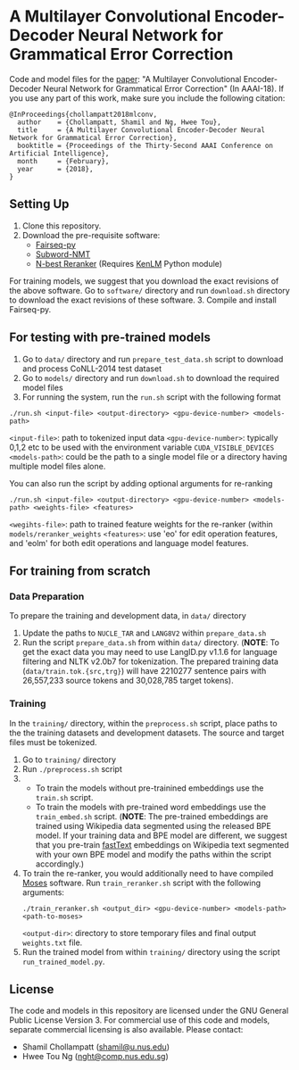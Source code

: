 # A Multilayer Convolutional Encoder-Decoder Neural Network for Grammatical Error Correction

Code and model files for the [paper](https://arxiv.org/abs/1801.08831): "A Multilayer Convolutional Encoder-Decoder Neural Network for Grammatical Error Correction" (In AAAI-18). If you use any part of this work, make sure you include the following citation:

```
@InProceedings{chollampatt2018mlconv,
  author    = {Chollampatt, Shamil and Ng, Hwee Tou},
  title     = {A Multilayer Convolutional Encoder-Decoder Neural Network for Grammatical Error Correction},
  booktitle = {Proceedings of the Thirty-Second AAAI Conference on Artificial Intelligence},
  month     = {February},
  year      = {2018},
}
```

## Setting Up
1. Clone this repository.
2. Download the pre-requisite software:
    * [Fairseq-py](http://github.com/facebookresearch/fairseq-py)
    * [Subword-NMT](https://github.com/rsennrich/subword-nmt)
    * [N-best Reranker](https://github.com/nusnlp/nbest-reranker/) (Requires [KenLM](https://github.com/kpu/kenlm) Python module)

  For training models, we suggest that you download the exact revisions of the above software. Go to `software/` directory and run `download.sh` directory to download the exact revisions of these software.
3. Compile and install Fairseq-py.


## For testing with pre-trained models
1. Go to `data/` directory and run `prepare_test_data.sh` script to download and process CoNLL-2014 test dataset
2. Go to `models/` directory and run `download.sh` to download the required model files
3. For running the system, run the `run.sh` script with the following format
```
./run.sh <input-file> <output-directory> <gpu-device-number> <models-path>
````
`<input-file>`: path to tokenized input data
`<gpu-device-number>`: typically 0,1,2 etc to be used with the environment variable `CUDA_VISIBLE_DEVICES`
`<models-path>`: could be the path to a single model file or a directory having multiple model files alone.

You can also run the script by adding optional arguments for re-ranking
```
./run.sh <input-file> <output-directory> <gpu-device-number> <models-path> <weights-file> <features>
````
 `<wegihts-file>`: path to trained feature weights for the re-ranker (within `models/reranker_weights`
 `<features>`: use 'eo' for edit operation features, and 'eolm' for both edit operations and language model features.



## For training from scratch

### Data Preparation
To prepare the training and development data, in `data/` directory
1. Update the paths to `NUCLE_TAR` and `LANG8V2` within `prepare_data.sh`
2. Run the script `prepare_data.sh` from within `data/` directory.
   (**NOTE**: To get the exact data you may need to use LangID.py v1.1.6 for language filtering and NLTK v2.0b7 for tokenization. The prepared training data (`data/train.tok.{src,trg}`) will have 2210277 sentence pairs with 26,557,233 source tokens and 30,028,785 target tokens).

### Training
In the `training/` directory, within the `preprocess.sh` script, place paths to the the training datasets and development datasets. The source and target files must be tokenized.
1. Go to `training/` directory
2. Run `./preprocess.sh` script
3.   
    - To train the models without pre-trainined embeddings use the `train.sh` script.
    - To train the models with pre-trained word embeddings use the `train_embed.sh` script. (**NOTE**: The pre-trained embeddings are trained using Wikipedia data segmented using the released BPE model. If your training data and BPE model are different, we suggest that you pre-train [fastText](https://github.com/facebookresearch/fastText) embeddings on Wikipedia text segmented with your own BPE model and modify the paths within the script accordingly.)
4. To train the re-ranker, you would additionally need to have compiled [Moses](https://github.com/moses-smt/mosesdecoder) software. Run `train_reranker.sh` script with the following arguments:
      ```
      ./train_reranker.sh <output_dir> <gpu-device-number> <models-path> <path-to-moses>
      ```
      `<output-dir>`: directory to store temporary files and final output `weights.txt` file.
5. Run the trained model from within `training/` directory using the script `run_trained_model.py`.

## License
The code and models in this repository are licensed under the GNU General Public License Version 3.
For commercial use of this code and models, separate commercial licensing is also available. Please contact:

* Shamil Chollampatt (shamil@u.nus.edu)
* Hwee Tou Ng (nght@comp.nus.edu.sg)





